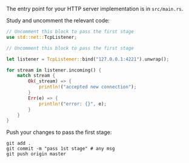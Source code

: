 The entry point for your HTTP server implementation is in `src/main.rs`.

Study and uncomment the relevant code: 

```rust
// Uncomment this block to pass the first stage
use std::net::TcpListener;
```

```rust
// Uncomment this block to pass the first stage

let listener = TcpListener::bind("127.0.0.1:4221").unwrap();

for stream in listener.incoming() {
    match stream {
        Ok(_stream) => {
            println!("accepted new connection");
        }
        Err(e) => {
            println!("error: {}", e);
        }
    }
}
```

Push your changes to pass the first stage:

```
git add .
git commit -m "pass 1st stage" # any msg
git push origin master
```
